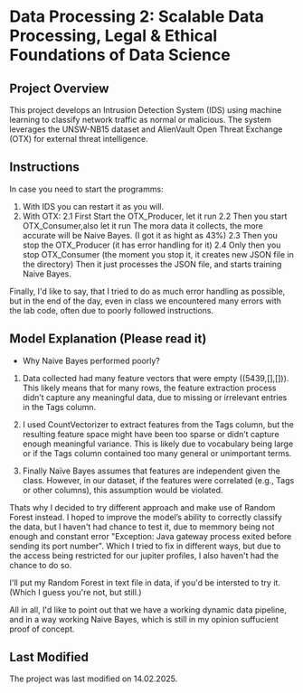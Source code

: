# Data Processing 2: Scalable Data Processing, Legal & Ethical Foundations of Data Science 

## Project Overview
This project develops an Intrusion Detection System (IDS) using machine learning to classify network traffic as normal or malicious. The system leverages the UNSW-NB15 dataset and AlienVault Open Threat Exchange (OTX) for external threat intelligence.

## Instructions
In case you need to start the programms:
1) With IDS you can restart it as you will.
2) With OTX:
    2.1 First Start the OTX_Producer, let it run 
    2.2 Then you start OTX_Consumer,also let it run
    The mora data it collects, the more accurate will be Naive Bayes. (I got it as hight as 43%)
    2.3 Then you stop the OTX_Producer (it has error handling for it)
    2.4 Only then you stop OTX_Consumer (the moment you stop it, it creates new JSON file in the directory)
    Then it just processes the JSON file, and starts training Naive Bayes.

Finally, I'd like to say, that I tried to do as much error handling as possible, but in the end of the day, even in class we encountered many errors with the lab code, often due to poorly followed instructions.

## Model Explanation (Please read it)
- Why Naive Bayes performed poorly?

1) Data collected had many feature vectors that were empty ((5439,[],[])). This likely means that for many rows, the feature extraction process didn’t capture any meaningful data, due to missing or irrelevant entries in the Tags column.

2) I used CountVectorizer to extract features from the Tags column, but the resulting feature space might have been too sparse or didn’t capture enough meaningful variance. This is likely due to vocabulary being large or if the Tags column contained too many general or unimportant terms.

3) Finally Naïve Bayes assumes that features are independent given the class. However, in our dataset, if the features were correlated (e.g., Tags or other columns), this assumption would be violated.

Thats why I decided to try different approach and make use of Random Forest instead. I hoped to improve the model’s ability to correctly classify the data, but I haven't had chance to test it, due to memmory being not enough and constant error "Exception: Java gateway process exited before sending its port number". Which I tried to fix in different ways, but due to the access being restricted for our jupiter profiles, I also haven't had the chance to do so. 

I'll put my Random Forest in text file in data, if you'd be intersted to try it. (Which I guess you're not, but still.)

All in all, I'd like to point out that we have a working dynamic data pipeline, and in a way working Naive Bayes, which is still in my opinion suffucient proof of concept.

## Last Modified
The project was last modified on 14.02.2025.
